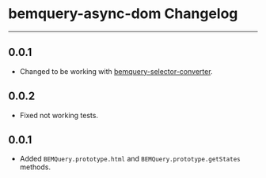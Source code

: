 # bemquery-async-dom Changelog

---

## 0.0.1

* Changed to be working with [bemquery-selector-converter](https://github.com/BEMQuery/bemquery-selector-converter).

## 0.0.2

* Fixed not working tests.

## 0.0.1

* Added `BEMQuery.prototype.html` and `BEMQuery.prototype.getStates` methods.
